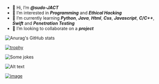 - 👋 Hi, I’m ***@sudo-JACT***
- 👀 I’m interested in ***Programming*** and ***Ethical Hacking***
- 🌱 I’m currently learning ***Python***,  ***Java***,  ***Html***,  ***Css***,  ***Javascript***, ***C/C++***, ***Swift*** and ***Penetration Testing***
- 💞️ I’m looking to collaborate on a ***project***


![Anurag's GitHub stats](https://github-readme-stats.vercel.app/api?username=sudo-JACT&show_icons=true&theme=dark)

[![trophy](https://github-profile-trophy.vercel.app/?username=sudo-JACT&theme=onedark)](https://github.com/ryo-ma/github-profile-trophy)

<img src="https://readme-jokes.vercel.app/api?bgColor=%23000000&textColor=%23b38600&aColor=%2300ff00&borderColor=%23ffbf00" alt="Some jokes"/>

<!--![Alt text](https://spotify-recently-played-readme.vercel.app/api?user=jacoposgtoma)-->
![Alt text](https://spotify-recently-played-readme.vercel.app/api?user=jacoposgtoma&count={10})

<a href="#"><img src="https://media.tenor.com/images/fb93d897700567742a0dd643ae2b922e/tenor.gif" alt="image"></a>

<!---
sudo-JACT/sudo-JACT is a ✨ special ✨ repository because its `README.md` (this file) appears on your GitHub profile.
You can click the Preview link to take a look at your changes.
--->
